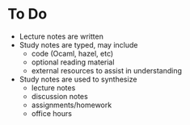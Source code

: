 # To Do 

- Lecture notes are written
- Study notes are typed, may include
  - code (Ocaml, hazel, etc)
  - optional reading material
  - external resources to assist in understanding
- Study notes are used to synthesize
  - lecture notes
  - discussion notes
  - assignments/homework
  - office hours